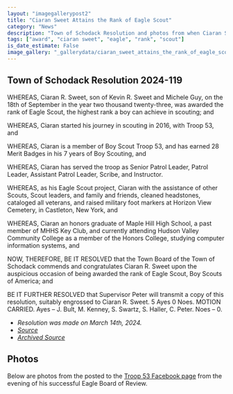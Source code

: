 ```yaml
---
layout: "imagegallerypost2"
title: "Ciaran Sweet Attains the Rank of Eagle Scout"
category: "News"
description: "Town of Schodack Resolution and photos from when Ciaran Sweet received his Eagle Scout rank."
tags: ["award", "ciaran sweet", "eagle", "rank", "scout"]
is_date_estimate: False
image_gallery: "_gallerydata/ciaran_sweet_attains_the_rank_of_eagle_scout.xml"
---
```


## Town of Schodack Resolution 2024-119

WHEREAS, Ciaran R. Sweet, son of Kevin R. Sweet and Michele Guy, on the 18th of September in the year two thousand twenty-three, was awarded the rank of Eagle Scout, the highest rank a boy can achieve in scouting; and

WHEREAS, Ciaran started his journey in scouting in 2016, with Troop 53, and

WHEREAS, Ciaran is a member of Boy Scout Troop 53, and has earned 28 Merit Badges in his 7 years of Boy Scouting, and

WHEREAS, Ciaran has served the troop as Senior Patrol Leader, Patrol Leader, Assistant Patrol Leader, Scribe, and Instructor.

WHEREAS, as his Eagle Scout project, Ciaran with the assistance of other Scouts, Scout leaders, and family and friends, cleaned headstones, cataloged all veterans, and raised military foot markers at Horizon View Cemetery, in Castleton, New York, and

WHEREAS, Ciaran an honors graduate of Maple Hill High School, a past member of MHHS Key Club, and currently attending Hudson Valley Community College as a member of the Honors College, studying computer information systems, and

NOW, THEREFORE, BE IT RESOLVED that the Town Board of the Town of Schodack commends and congratulates Ciaran R. Sweet upon the auspicious occasion of being awarded the rank of Eagle Scout, Boy Scouts of America;
and

BE IT FURTHER RESOLVED that Supervisor Peter will transmit a copy of this resolution, suitably engrossed to Ciaran R. Sweet.
5 Ayes 0 Noes. MOTION CARRIED. Ayes – J. Bult, M. Kenney, S. Swartz, S. Haller, C. Peter. Noes – 0.

* _Resolution was made on March 14th, 2024._
* _[Source](https://www.schodack.org/sites/g/files/vyhlif1186/f/minutes/minutes_03-14-2024.pdf)_
* _[Archived Source](https://web.archive.org/web/20240721155256/https://www.schodack.org/sites/g/files/vyhlif1186/f/minutes/minutes_03-14-2024.pdf)_

## Photos

Below are photos from the posted to the [Troop 53 Facebook page](https://www.facebook.com/permalink.php?story_fbid=176719708793733&id=100093671139823) from the evening of his successful Eagle Board of Review.
